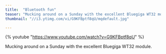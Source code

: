 ```yaml
---
title:  "Bluetooth fun"
teaser: "Mucking around on a Sunday with the excellent Bluegiga WT32 module."
thumbnail: "//i3.ytimg.com/vi/G9KFBptf8qU/mqdefault.jpg"

---
```


{% youtube "https://www.youtube.com/watch?v=G9KFBptf8qU" %}

Mucking around on a Sunday with the excellent Bluegiga WT32 module.
